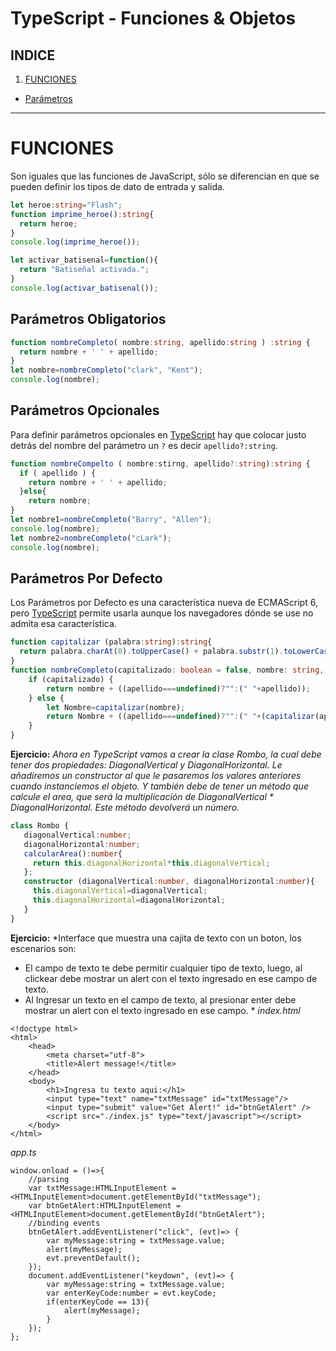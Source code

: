 TypeScript - Funciones & Objetos
=========================
INDICE
------
1. [FUNCIONES](#funciones)
* [Parámetros](#parametros)

----------------------------------

FUNCIONES
=========
Son iguales que las funciones de JavaScript, sólo se diferencian en que se pueden definir los tipos de dato de entrada y salida.
```typescript
let heroe:string="Flash";
function imprime_heroe():string{
  return heroe;
}
console.log(imprime_heroe());
```
```typescript
let activar_batisenal=function(){
  return "Batiseñal activada.";
}
console.log(activar_batisenal());
```

Parámetros Obligatorios
-----------------------
```typescript
function nombreCompleto( nombre:string, apellido:string ) :string {
  return nombre + ' ' + apellido;
}
let nombre=nombreCompleto("clark", "Kent");
console.log(nombre);
```

Parámetros Opcionales
---------------------
Para definir parámetros opcionales en [TypeScript](https://www.typescriptlang.org/) hay que colocar justo detrás del nombre del parámetro un `?` es decir `apellido?:string`.
```typescript
function nombreCompelto ( nombre:stirng, apellido?:string):string { 
  if ( apellido ) {
    return nombre + ' ' + apellido;
  }else{
    return nombre;  
}
let nombre1=nombreCompleto("Barry", "Allen");
console.log(nombre);
let nombre2=nombreCompleto("cLark");
console.log(nombre);
```

Parámetros Por Defecto
----------------------
Los Parámetros por Defecto es una característica nueva de ECMAScript 6, pero [TypeScript](https://www.typescriptlang.org/) permite usarla aunque los navegadores dónde se use no admita esa característica.
```typescript
function capitalizar (palabra:string):string{
  return palabra.charAt(0).toUpperCase() + palabra.substr(1).toLowerCase();
}
function nombreCompleto(capitalizado: boolean = false, nombre: string, apellido?: string): string { 
    if (capitalizado) {
        return nombre + ((apellido===undefined)?"":(" "+apellido));
    } else {
        let Nombre=capitalizar(nombre);
        return Nombre + ((apellido===undefined)?"":(" "+(capitalizar(apellido))));
    }
}
```
**Ejercicio:** *Ahora en TypeScript vamos a crear la clase Rombo, la cual debe tener dos propiedades:
DiagonalVertical y DiagonalHorizontal.
Le añadiremos un constructor al que le pasaremos los valores anteriores cuando instanciemos el objeto.
Y también debe de tener un método que calcule el area, que será la multiplicación de DiagonalVertical * DiagonalHorizontal.
Este método devolverá un número.*
```typescript
class Rombo {
   diagonalVertical:number;
   diagonalHorizontal:number;
   calcularArea():number{
     return this.diagonalHorizontal*this.diagonalVertical;
   };
   constructor (diagonalVertical:number, diagonalHorizontal:number){
     this.diagonalVertical=diagonalVertical;
     this.diagonalHorizontal=diagonalHorizontal;
   }
}
```
**Ejercicio:** *Interface que muestra una cajita de texto con un boton, los escenarios son:
* El campo de texto te debe permitir cualquier tipo de texto, luego, al clickear debe mostrar un alert con el texto ingresado en ese campo de texto.
* Al Ingresar un texto en el campo de texto, al presionar enter debe mostrar un alert con el texto ingresado en ese campo. *
*index.html*
```typescrypt
<!doctype html>
<html>
    <head>
        <meta charset="utf-8">
        <title>Alert message!</title>
    </head>
    <body>
        <h1>Ingresa tu texto aqui:</h1>
        <input type="text" name="txtMessage" id="txtMessage"/>
        <input type="submit" value="Get Alert!" id="btnGetAlert" />
        <script src="./index.js" type="text/javascript"></script>
    </body>
</html> 
```
*app.ts*
```typescrypt
window.onload = ()=>{
    //parsing
    var txtMessage:HTMLInputElement = <HTMLInputElement>document.getElementById("txtMessage");
    var btnGetAlert:HTMLInputElement = <HTMLInputElement>document.getElementById("btnGetAlert");
    //binding events
    btnGetAlert.addEventListener("click", (evt)=> {
        var myMessage:string = txtMessage.value;
        alert(myMessage);
        evt.preventDefault();
    });
    document.addEventListener("keydown", (evt)=> {
        var myMessage:string = txtMessage.value;
        var enterKeyCode:number = evt.keyCode; 
        if(enterKeyCode == 13){
            alert(myMessage);
        }
    });
};
```
